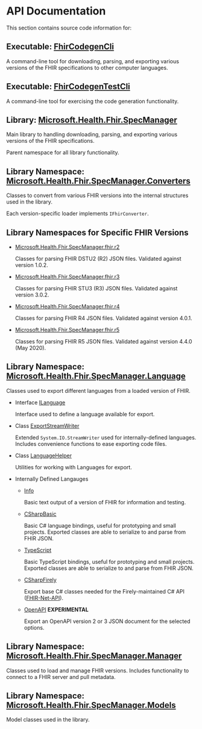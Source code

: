 # API Documentation

This section contains source code information for:

## Executable: [FhirCodegenCli](FhirCodegenCli.html)

A command-line tool for downloading, parsing, and exporting various versions of the FHIR specifications to other computer languages.

## Executable: [FhirCodegenTestCli](FhirCodegenTestCli.html)

A command-line tool for exercising the code generation functionality.

## Library: [Microsoft.Health.Fhir.SpecManager](Microsoft.Health.Fhir.SpecManager.html)

Main library to handling downloading, parsing, and exporting various versions of the FHIR specifications.

Parent namespace for all library functionality.

## Library Namespace: [Microsoft.Health.Fhir.SpecManager.Converters](Microsoft.Health.Fhir.SpecManager.Converters.html)

Classes to convert from various FHIR versions into the internal structures used in the library.

Each version-specific loader implements `IFhirConverter`.

## Library Namespaces for Specific FHIR Versions

* [Microsoft.Health.Fhir.SpecManager.fhir.r2](Microsoft.Health.Fhir.SpecManager.fhir.r2.html)

  Classes for parsing FHIR DSTU2 (R2) JSON files.  Validated against version 1.0.2.

* [Microsoft.Health.Fhir.SpecManager.fhir.r3](Microsoft.Health.Fhir.SpecManager.fhir.r3.html)

  Classes for parsing FHIR STU3 (R3) JSON files.  Validated against version 3.0.2.

* [Microsoft.Health.Fhir.SpecManager.fhir.r4](Microsoft.Health.Fhir.SpecManager.fhir.r4.html)

  Classes for parsing FHIR R4 JSON files.  Validated against version 4.0.1.

* [Microsoft.Health.Fhir.SpecManager.fhir.r5](Microsoft.Health.Fhir.SpecManager.fhir.r5.html)

  Classes for parsing FHIR R5 JSON files.  Validated against version 4.4.0 (May 2020).

## Library Namespace: [Microsoft.Health.Fhir.SpecManager.Language](Microsoft.Health.Fhir.SpecManager.Language.html)

Classes used to export different languages from a loaded version of FHIR.

* Interface [ILanguage](Microsoft.Health.Fhir.SpecManager.Language.ILanguage.html)

  Interface used to define a language available for export.

* Class [ExportStreamWriter](Microsoft.Health.Fhir.SpecManager.Language.ExportStreamWriter.html)

  Extended `System.IO.StreamWriter` used for internally-defined languages.  Includes convenience functions to ease exporting code files.

* Class [LanguageHelper](Microsoft.Health.Fhir.SpecManager.Language.LanguageHelper.html)

  Utilities for working with Languages for export.

* Internally Defined Langauges
  * [Info](Microsoft.Health.Fhir.SpecManager.Language.Info.html)
    
    Basic text output of a version of FHIR for information and testing.

  * [CSharpBasic](Microsoft.Health.Fhir.SpecManager.Language.CSharpBasic.html)

    Basic C# language bindings, useful for prototyping and small projects.  Exported classes are able to serialize to and parse from FHIR JSON.

  * [TypeScript](Microsoft.Health.Fhir.SpecManager.Language.TypeScript.html)

    Basic TypeScript bindings, useful for prototyping and small projects.  Exported classes are able to serialize to and parse from FHIR JSON.

  * [CSharpFirely](Microsoft.Health.Fhir.SpecManager.Language.CSharpFirely.html)

    Export base C# classes needed for the Firely-maintained C# API ([FHIR-Net-API](https://github.com/FirelyTeam/fhir-net-api/)).

  * [OpenAPI](Microsoft.Health.Fhir.SpecManager.Language.LangOpenApi.html) **EXPERIMENTAL**

    Export an OpenAPI version 2 or 3 JSON document for the selected options.

## Library Namespace: [Microsoft.Health.Fhir.SpecManager.Manager](Microsoft.Health.Fhir.SpecManager.Manager.html)

Classes used to load and manage FHIR versions.  Includes functionality to connect to a FHIR server and pull metadata.

## Library Namespace: [Microsoft.Health.Fhir.SpecManager.Models](Microsoft.Health.Fhir.SpecManager.Models.html)

Model classes used in the library.